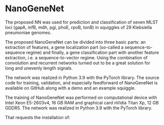 # NanoGeneNet

The proposed NN was used for prediction and classification of seven MLST loci (gapA, infB, mdh, pgi, phoE, rpoB, tonB) in squiggles of 29 Klebsiella pneumoniae genomes. 

The proposed NanoGeneNet can be divided into three basic parts: an extraction of features, a gene localization part (so-called a sequence-to-sequence regime) and finally, a gene classification part with another feature extraction, i.e. a sequence-to-vector regime. Using the combination of convolution and recurrent networks turned out to be a great solution for long and unevenly length signals. 

The network was realized in Python 3.9 with the PyTorch library. The source code for training, validation, and especially feedforward of NanoGeneNet is available on GitHub along with a demo and an example squiggle.

The training of NanoGeneNet was performed on computational device with Intel Xeon E5-2603v4, 16 GB RAM and graphical card nVidia Titan Xp, 12 GB GDDR5. The network was realized in Python 3.9 with the PyTorch library. 

That requests the installation of:

